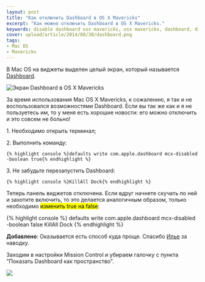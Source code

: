 ```yaml
---
layout: post
title: "Как отключить Dashboard в OS X Mavericks"
excerpt: "Как можно отключить Dashboard в OS X Mavericks."
keywords: disable dashboard osx mavericks, osx mavericks, dashboard, disable dashboard
cover: upload/article/2014/08/30/dashboard.png
tags:
- Mac OS
- Mavericks
---
```


В Mac OS на виджеты выделен целый экран, который называется [Dashboard](http://support.apple.com/kb/ht2492).

<img src="{{site.url}}/upload/article/2014/08/30/dashboard_01.png" alt="Экран Dashboard в OS X Mavericks" />

За время использования Mac OS X Mavericks, к сожалению, я так и не воспользовался возможностями Dashboard.
Если вы так же как и я не пользуетесь им, то у меня есть хорошие новости: eго можно отключить и это совсем не больно!

<p>1. Необходимо открыть терминал;</p>
<p>2. Выполнить команду:</p>

    {% highlight console %}defaults write com.apple.dashboard mcx-disabled -boolean true{% endhighlight %}

<p>3. Не забудьте перезапустить Dashboard:</p>

    {% highlight console %}KillAll Dock{% endhighlight %}

Теперь панель виджетов отключена. Если вдруг начнете скучать по ней и захотите включить,
то это делается аналогичным образом, только необходимо <mark>изменить true на false</mark>:

{% highlight console %}
defaults write com.apple.dashboard mcx-disabled -boolean false
KillAll Dock
{% endhighlight %}

**Добавлено**: Оказывается есть способ куда проще. Спасибо [Илье](http://gorenburg.com/ "Илья Горенбург") за наводку.

Заходим в настройки Mission Control и убираем галочку с пункта "Показать Dashboard как пространство".

<img class="original" src="{{site.url}}/upload/article/2014/08/30/mission-control.png" atl="Показать Dashboard как пространство">

